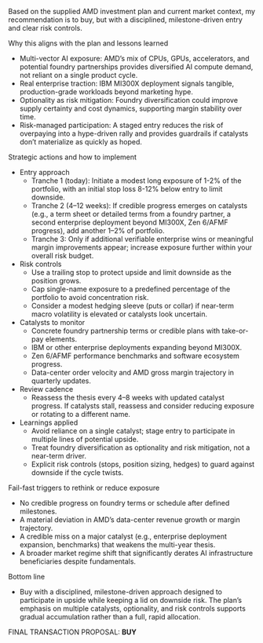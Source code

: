Based on the supplied AMD investment plan and current market context, my recommendation is to buy, but with a disciplined, milestone-driven entry and clear risk controls.

Why this aligns with the plan and lessons learned
- Multi-vector AI exposure: AMD’s mix of CPUs, GPUs, accelerators, and potential foundry partnerships provides diversified AI compute demand, not reliant on a single product cycle.
- Real enterprise traction: IBM MI300X deployment signals tangible, production-grade workloads beyond marketing hype.
- Optionality as risk mitigation: Foundry diversification could improve supply certainty and cost dynamics, supporting margin stability over time.
- Risk-managed participation: A staged entry reduces the risk of overpaying into a hype-driven rally and provides guardrails if catalysts don’t materialize as quickly as hoped.

Strategic actions and how to implement
- Entry approach
  - Tranche 1 (today): Initiate a modest long exposure of 1-2% of the portfolio, with an initial stop loss 8-12% below entry to limit downside.
  - Tranche 2 (4–12 weeks): If credible progress emerges on catalysts (e.g., a term sheet or detailed terms from a foundry partner, a second enterprise deployment beyond MI300X, Zen 6/AFMF progress), add another 1–2% of portfolio.
  - Tranche 3: Only if additional verifiable enterprise wins or meaningful margin improvements appear; increase exposure further within your overall risk budget.
- Risk controls
  - Use a trailing stop to protect upside and limit downside as the position grows.
  - Cap single-name exposure to a predefined percentage of the portfolio to avoid concentration risk.
  - Consider a modest hedging sleeve (puts or collar) if near-term macro volatility is elevated or catalysts look uncertain.
- Catalysts to monitor
  - Concrete foundry partnership terms or credible plans with take-or-pay elements.
  - IBM or other enterprise deployments expanding beyond MI300X.
  - Zen 6/AFMF performance benchmarks and software ecosystem progress.
  - Data-center order velocity and AMD gross margin trajectory in quarterly updates.
- Review cadence
  - Reassess the thesis every 4–8 weeks with updated catalyst progress. If catalysts stall, reassess and consider reducing exposure or rotating to a different name.
- Learnings applied
  - Avoid reliance on a single catalyst; stage entry to participate in multiple lines of potential upside.
  - Treat foundry diversification as optionality and risk mitigation, not a near-term driver.
  - Explicit risk controls (stops, position sizing, hedges) to guard against downside if the cycle twists.

Fail-fast triggers to rethink or reduce exposure
- No credible progress on foundry terms or schedule after defined milestones.
- A material deviation in AMD’s data-center revenue growth or margin trajectory.
- A credible miss on a major catalyst (e.g., enterprise deployment expansion, benchmarks) that weakens the multi-year thesis.
- A broader market regime shift that significantly derates AI infrastructure beneficiaries despite fundamentals.

Bottom line
- Buy with a disciplined, milestone-driven approach designed to participate in upside while keeping a lid on downside risk. The plan’s emphasis on multiple catalysts, optionality, and risk controls supports gradual accumulation rather than a full, rapid allocation.

FINAL TRANSACTION PROPOSAL: **BUY**